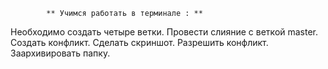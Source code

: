             ** Учимся работать в терминале : **
  Необходимо создать четыре ветки.
  Провести слияние с веткой master.
  Создать конфликт.
  Сделать скриншот.
  Разрешить конфликт.
  Заархивировать папку.
  
